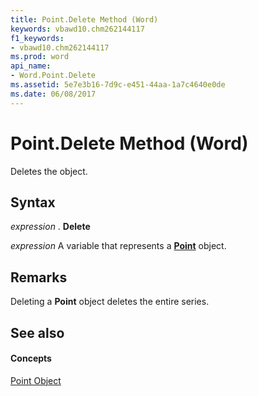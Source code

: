 ```yaml
---
title: Point.Delete Method (Word)
keywords: vbawd10.chm262144117
f1_keywords:
- vbawd10.chm262144117
ms.prod: word
api_name:
- Word.Point.Delete
ms.assetid: 5e7e3b16-7d9c-e451-44aa-1a7c4640e0de
ms.date: 06/08/2017
---
```



# Point.Delete Method (Word)

Deletes the object.


## Syntax

 _expression_ . **Delete**

 _expression_ A variable that represents a **[Point](Word.Point.md)** object.


## Remarks

Deleting a  **Point** object deletes the entire series.


## See also


#### Concepts


[Point Object](Word.Point.md)

